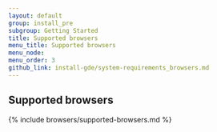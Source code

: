 ```yaml
---
layout: default
group: install_pre
subgroup: Getting Started
title: Supported browsers
menu_title: Supported browsers
menu_node: 
menu_order: 3
github_link: install-gde/system-requirements_browsers.md
---
```


## Supported browsers
{% include browsers/supported-browsers.md %}